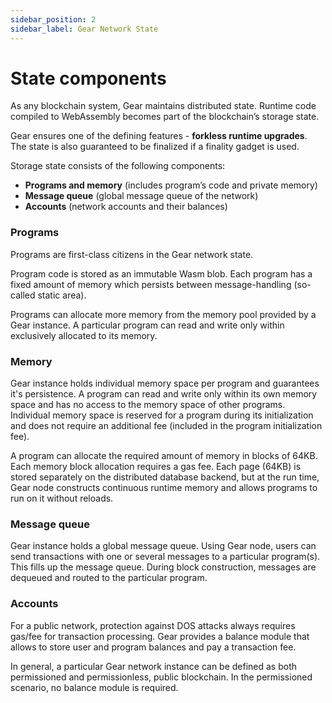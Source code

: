 ```yaml
---
sidebar_position: 2
sidebar_label: Gear Network State
---
```


# State components

As any blockchain system, Gear maintains distributed state. Runtime code compiled to WebAssembly becomes part of the blockchain’s storage state.

Gear ensures one of the defining features - **forkless runtime upgrades**. The state is also guaranteed to be finalized if a finality gadget is used.

Storage state consists of the following components:

- **Programs and memory** (includes program’s code and private memory)
- **Message queue** (global message queue of the network)
- **Accounts** (network accounts and their balances)

### Programs

Programs are first-class citizens in the Gear network state.

Program code is stored as an immutable Wasm blob. Each program has a fixed amount of memory which persists between message-handling (so-called static area).

Programs can allocate more memory from the memory pool provided by a Gear instance. A particular program can read and write only within exclusively allocated to its memory.

### Memory

Gear instance holds individual memory space per program and guarantees it's persistence. A program can read and write only within its own memory space and has no access to the memory space of other programs. Individual memory space is reserved for a program during its initialization and does not require an additional fee (included in the program initialization fee).

A program can allocate the required amount of memory in blocks of 64KB. Each memory block allocation requires a gas fee. Each page (64KB) is stored separately on the distributed database backend, but at the run time, Gear node constructs continuous runtime memory and allows programs to run on it without reloads.

### Message queue

Gear instance holds a global message queue. Using Gear node, users can send transactions with one or several messages to a particular program(s). This fills up the message queue. During block construction, messages are dequeued and routed to the particular program.

### Accounts

For a public network, protection against DOS attacks always requires gas/fee for transaction processing. Gear provides a balance module that allows to store user and program balances and pay a transaction fee.

In general, a particular Gear network instance can be defined as both permissioned and permissionless, public blockchain. In the permissioned scenario, no balance module is required.
